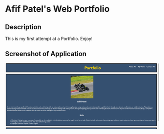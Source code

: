 # Afif Patel's Web Portfolio

## Description

This is my first attempt at a Portfolio.
Enjoy!

## Screenshot of Application

![A screenshot showing a web developers portfolio](./03-Homework/Assets/screenshot.png)

